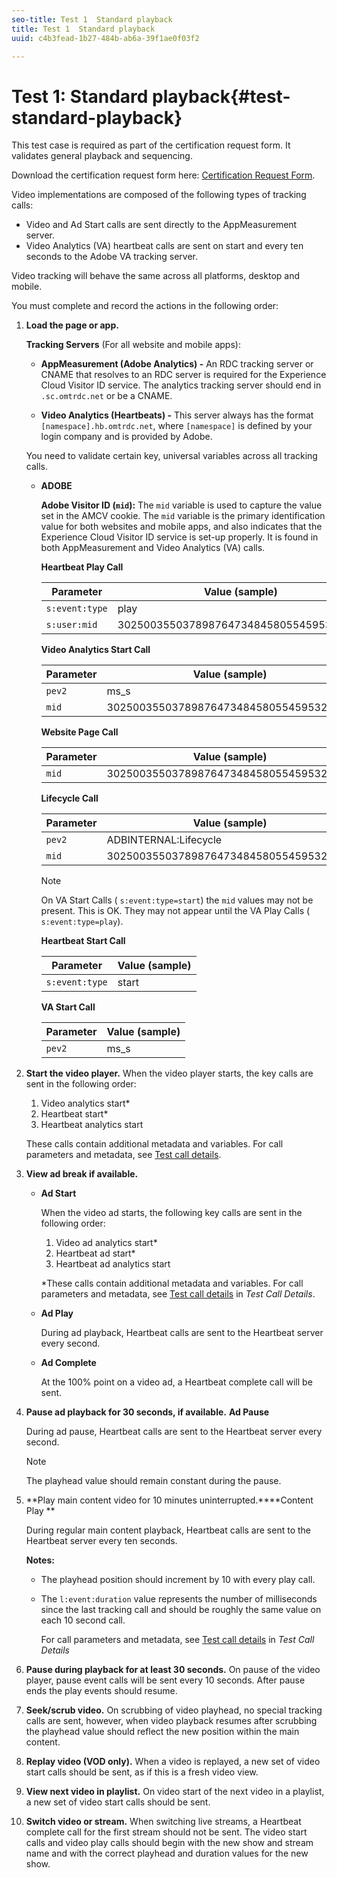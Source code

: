 ```yaml
---
seo-title: Test 1  Standard playback
title: Test 1  Standard playback
uuid: c4b3fead-1b27-484b-ab6a-39f1ae0f03f2

---
```


# Test 1: Standard playback{#test-standard-playback}

This test case is required as part of the certification request form. It validates general playback and sequencing.

Download the certification request form here: [Certification Request Form](cert_req_form_nielsen.docx).

Video implementations are composed of the following types of tracking calls:

* Video and Ad Start calls are sent directly to the AppMeasurement server. 
* Video Analytics (VA) heartbeat calls are sent on start and every ten seconds to the Adobe VA tracking server.

Video tracking will behave the same across all platforms, desktop and mobile.

You must complete and record the actions in the following order:

1. **Load the page or app.**

   **Tracking Servers** (For all website and mobile apps):

   * **AppMeasurement (Adobe Analytics) -** An RDC tracking server or CNAME that resolves to an RDC server is required for the Experience Cloud Visitor ID service. The analytics tracking server should end in `.sc.omtrdc.net` or be a CNAME.     
    

   * **Video Analytics (Heartbeats) -** This server always has the format `[namespace].hb.omtrdc.net`, where `[namespace]` is defined by your login company and is provided by Adobe.

   You need to validate certain key, universal variables across all tracking calls.

   * **ADOBE**

     **Adobe Visitor ID (`mid`):** The `mid` variable is used to capture the value set in the AMCV cookie. The `mid` variable is the primary identification value for both websites and mobile apps, and also indicates that the Experience Cloud Visitor ID service is set-up properly. It is found in both AppMeasurement and Video Analytics (VA) calls.

     **Heartbeat Play Call**

     |  Parameter | Value (sample) |
     |---|---|
     | `s:event:type` | play |
     | `s:user:mid` | 30250035503789876473484580554595324209 |

     **Video Analytics Start Call**

     |  Parameter | Value (sample) |
     |---|---|
     | `pev2` | ms_s |
     | `mid` | 30250035503789876473484580554595324209 |

     **Website Page Call**

     |  Parameter | Value (sample) |
     |---|---|
     | `mid` | 30250035503789876473484580554595324209 |

     **Lifecycle Call**

     |  Parameter | Value (sample) |
     |---|---|
     | `pev2` | ADBINTERNAL:Lifecycle |
     | `mid` | 30250035503789876473484580554595324209 |

     >[!NOTE]
     >
     >On VA Start Calls ( `s:event:type=start`) the `mid` values may not be present. This is OK. They may not appear until the VA Play Calls ( `s:event:type=play`).

     **Heartbeat Start Call**

     |  Parameter | Value (sample) |
     |---|---|
     | `s:event:type` | start |

     **VA Start Call**

     |  Parameter | Value (sample) |
     |---|---|
     | `pev2` | ms_s |

1. **Start the video player.** When the video player starts, the key calls are sent in the following order:

   1. Video analytics start*
   1. Heartbeat start*
   1. Heartbeat analytics start

   These calls contain additional metadata and variables. For call parameters and metadata, see [Test call details](../../sdk-implement/validation/test-call-details.md).

1. **View ad break if available.**

   * **Ad Start**

     When the video ad starts, the following key calls are sent in the following order:

     1. Video ad analytics start*
     1. Heartbeat ad start*
     1. Heartbeat ad analytics start

     *These calls contain additional metadata and variables. For call parameters and metadata, see [Test call details](../../sdk-implement/validation/test-call-details.md#section_wz3_yff_f2b) in *Test Call Details*.

   * **Ad Play**

     During ad playback, Heartbeat calls are sent to the Heartbeat server every second. 
    
   * **Ad Complete**

     At the 100% point on a video ad, a Heartbeat complete call will be sent.

1. **Pause ad playback for 30 seconds, if available.** **Ad Pause**

   During ad pause, Heartbeat calls are sent to the Heartbeat server every second.

   >[!NOTE]
   >
   >The playhead value should remain constant during the pause.

1. **Play main content video for 10 minutes uninterrupted.****Content Play **

   During regular main content playback, Heartbeat calls are sent to the Heartbeat server every ten seconds.

   **Notes:**

    * The playhead position should increment by 10 with every play call.
    * The `l:event:duration` value represents the number of milliseconds since the last tracking call and should be roughly the same value on each 10 second call.

      For call parameters and metadata, see [Test call details](../../sdk-implement/validation/test-call-details.md#section_u1l_1gf_f2b) in *Test Call Details*

1. **Pause during playback for at least 30 seconds.** On pause of the video player, pause event calls will be sent every 10 seconds. After pause ends the play events should resume. 

1. **Seek/scrub video.** On scrubbing of video playhead, no special tracking calls are sent, however, when video playback resumes after scrubbing the playhead value should reflect the new position within the main content. 

1. **Replay video (VOD only).** When a video is replayed, a new set of video start calls should be sent, as if this is a fresh video view. 

1. **View next video in playlist.** On video start of the next video in a playlist, a new set of video start calls should be sent. 

1. **Switch video or stream.** When switching live streams, a Heartbeat complete call for the first stream should not be sent. The video start calls and video play calls should begin with the new show and stream name and with the correct playhead and duration values for the new show.


